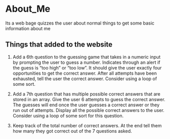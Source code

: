 # About_Me
Its a web bage quizzes the user about normal things to get some basic information about me 

## Things that added to the website

1. Add a 6th question to the guessing game that takes in a numeric input by prompting the user to guess a number.
Indicates through an alert if the guess is “too high” or “too low”.
It should give the user exactly four opportunities to get the correct answer.
After all attempts have been exhausted, tell the user the correct answer. Consider using a loop of some sort.

2. Add a 7th question that has multiple possible correct answers that are stored in an array.
Give the user 6 attempts to guess the correct answer.
The guesses will end once the user guesses a correct answer or they run out of attempts.
Display all the possible correct answers to the user.
Consider using a loop of some sort for this question.

3. Keep track of the total number of correct answers. At the end tell them how many they got correct out of the 7 questions asked.
